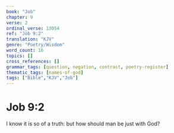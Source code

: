 ```yaml
---
book: "Job"
chapter: 9
verse: 2
ordinal_verse: 13054
ref: "Job 9:2"
translation: "KJV"
genre: "Poetry/Wisdom"
word_count: 16
topics: []
cross_references: []
grammar_tags: [question, negation, contrast, poetry-register]
thematic_tags: [names-of-god]
tags: ["Bible","KJV","Job"]
---
```


# Job 9:2

I know it is so of a truth: but how should man be just with God?
